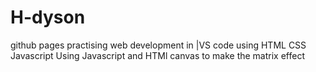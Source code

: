 # H-dyson
github pages
practising web development in |VS code using HTML CSS Javascript
Using Javascript and HTMl canvas to make the matrix effect
